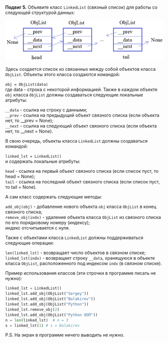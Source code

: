 **Подвиг 5.** Объявите класс `LinkedList` (связный список) для работы со следующей структурой данных:

![img.png](img.png)

Здесь создается список из связанных между собой объектов класса `ObjList`.
Объекты этого класса создаются командой:

`obj = ObjList(data)` \
где data - строка с некоторой информацией. Также в каждом объекте `obj` класса `ObjList` должны создаваться следующие
локальные атрибуты:

`__data` - ссылка на строку с данными; \
`__prev` - ссылка на предыдущий объект связного списка (если объекта нет, то __prev = None); \
`__next` - ссылка на следующий объект связного списка (если объекта нет, то __next = None).

В свою очередь, объекты класса `LinkedList` должны создаваться командой:

`linked_lst = LinkedList()` \
и содержать локальные атрибуты:

`head` - ссылка на первый объект связного списка (если список пуст, то head = None); \
`tail` - ссылка на последний объект связного списка (если список пуст, то tail = None).

А сам класс содержать следующие методы:

`add_obj(obj)` - добавление нового объекта `obj` класса `ObjList` в конец связного списка; \
`remove_obj(indx)` - удаление объекта класса `ObjList` из связного списка по его порядковому номеру (индексу); \
индекс отсчитывается с нуля.

Также с объектами класса `LinkedList` должны поддерживаться следующие операции:

`len(linked_lst)` - возвращает число объектов в связном списке; \
`linked_lst(indx)` - возвращает строку `__data`, хранящуюся в объекте класса `ObjList`,
расположенного под индексом `indx` (в связном списке).

Пример использования классов (эти строчки в программе писать не нужно):

```python
linked_lst = LinkedList()
linked_lst.add_obj(ObjList("Sergey"))
linked_lst.add_obj(ObjList("Balakirev"))
linked_lst.add_obj(ObjList("Python"))
linked_lst.remove_obj(2)
linked_lst.add_obj(ObjList("Python ООП"))
n = len(linked_lst)  # n = 3
s = linked_lst(1) # s = Balakirev
```

P.S. На экран в программе ничего выводить не нужно. 